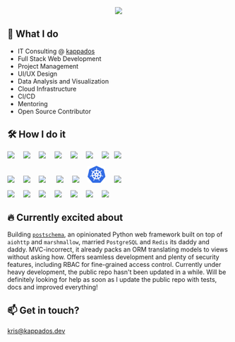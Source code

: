 <p align="center">
  <img width="200" src="https://cdn.statically.io/gh/kriskonina/website/v1.47/assets/logo.196b4f18.png" /> <br/>
</p>

 
## 🧰  What I do
- IT Consulting @ [kappados](https://kappados.dev)
- Full Stack Web Development
- Project Management
- UI/UX Design
- Data Analysis and Visualization 
- Cloud Infrastructure 
- CI/CD 
- Mentoring 
- Open Source Contributor


## 🛠️  How I do it
<div>
  
<img  width="40" src="https://brandslogos.com/wp-content/uploads/thumbs/python-logo-vector.svg" />&nbsp;&nbsp;&nbsp;&nbsp;
<img width="40" src="https://brandslogos.com/wp-content/uploads/images/vue-logo-vector.svg" />&nbsp;&nbsp;&nbsp;&nbsp;
<img width="30" src="https://brandslogos.com/wp-content/uploads/images/django-logo-vector.svg" />&nbsp;&nbsp;&nbsp;&nbsp;
<img width="40" src="https://docs.aiohttp.org/en/stable/_static/aiohttp-plain.svg" />&nbsp;&nbsp;&nbsp;&nbsp;
<img width="50" src="https://playwright.dev/img/playwright-logo.svg" />&nbsp;&nbsp;&nbsp;&nbsp;
<img width="40" src="https://brandslogos.com/wp-content/uploads/images/postgresql-inc-logo-vector.svg" />&nbsp;&nbsp;&nbsp;&nbsp;
<img width="40" src="https://numpy.org/images/logo.svg" />&nbsp;&nbsp;
<img width="50" src="https://pandas.pydata.org/static/img/pandas_secondary.svg" />

  
<img width="80" src="https://brandslogos.com/wp-content/uploads/images/mongodb-logo-vector.svg" />&nbsp;&nbsp;&nbsp;&nbsp;
<img width="70" src="https://brandslogos.com/wp-content/uploads/images/cassandra-logo-vector.svg" />&nbsp;&nbsp;&nbsp;&nbsp;
<img width="40" src="https://brandslogos.com/wp-content/uploads/images/redis-logo-vector.svg" />&nbsp;&nbsp;&nbsp;&nbsp;&nbsp;
<img width="40" src="https://brandslogos.com/wp-content/uploads/images/rabbitmq-logo-vector.svg" />&nbsp;&nbsp;&nbsp;&nbsp;
<img width="40" src="https://brandslogos.com/wp-content/uploads/images/terraform-enterprise-logo-vector.svg" />&nbsp;&nbsp;&nbsp;&nbsp;
<img width="40" src="https://raw.githubusercontent.com/kubernetes/kubernetes/2b69bec35d121a24efaf5b31a26a5a6e2699092a/logo/logo.svg" />&nbsp;&nbsp;&nbsp;&nbsp;
<img width="80" src="https://brandslogos.com/wp-content/uploads/images/docker-logo-vector-1.svg" />
  
<img width="40" src="https://www.vectorlogo.zone/logos/vagrantup/vagrantup-icon.svg" />&nbsp;&nbsp;&nbsp;&nbsp;
<img width="40" src="https://brandslogos.com/wp-content/uploads/images/sentry-logo-vector.svg" />&nbsp;&nbsp;&nbsp;&nbsp;
<img width="100" src="https://www.vectorlogo.zone/logos/grafana/grafana-ar21.svg" />&nbsp;&nbsp;&nbsp;&nbsp;
<img width="40" src="https://grafana.com/static/img/logos/logo-loki.svg" />&nbsp;&nbsp;&nbsp;&nbsp;
<img width="40" src="https://www.vectorlogo.zone/logos/tailwindcss/tailwindcss-icon.svg" />&nbsp;&nbsp;&nbsp;&nbsp;
<img width="40" src="https://www.vectorlogo.zone/logos/trello/trello-tile.svg" />&nbsp;&nbsp;&nbsp;&nbsp;
<img width="40" src="https://www.vectorlogo.zone/logos/figma/figma-icon.svg" />&nbsp;&nbsp;&nbsp;&nbsp;
</div>

## 🔥 Currently excited about
Building [`postschema`](https://github.com/kriskonina/postschema), an opinionated Python web framework built on top of `aiohttp` and `marshmallow`, married `PostgreSQL` and `Redis` its daddy and daddy. MVC-incorrect, it already packs an ORM translating models to views without asking how. Offers seamless development and plenty of security features, including RBAC for fine-grained access control. Currently under heavy development, the public repo hasn't been updated in a while. Will be definitely looking for help as soon as I update the public repo with tests, docs and improved everything!


##  📫 Get in touch?
kris@kappados.dev
